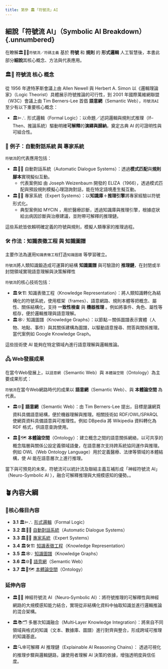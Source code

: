 ```yaml
---
title: 第參 🏛️「符號流」AI
---
```

## 細說「符號流 AI」（Symbolic AI Breakdown）{.unnumbered}

在瞭解🏛️🎏🏮`符號流／符碼主義` 基於 **符號** 和 **規則** 的 **形式邏輯** 人工智慧後，本書此部分**細說**其核心概念、方法與代表應用。

### 🏛️🔷 符號流 核心 概念

從 1956 年達特茅斯會議上由 Allen Newell 與 Herbert A. Simon 以《邏輯理論家》（Logic Theorist）具體展示符號推論的可行性，到 2001 年國際萬維網聯盟（W3C）會議上由 Tim Berners-Lee 首倡 **語意網**（Semantic Web），`符號流AI` 至少有以下重要核心概念：

* 🏛️⊨∴ 形式邏輯（Formal Logic）：以命題／述詞邏輯與規則式推理（If–Then、推論系統）驅動明確**可解釋**的**演繹與歸納**，奠定古典 AI 的可證明性與可組合性。


###  🤖 例子：自動對話系統 與 專家系統

`符號流`的代表應用包括：

* 🏛️🤖💬 自動對話系統（Automatic Dialogue Systems）：透過**模式匹配**與**規則腳本**實現擬似互動。
	* 代表案例如 由 Joseph Weizenbaum 開發的 ELIZA（1966），透過模式匹配與預設規則模擬心理諮詢對話，能在特定語境產生擬互動。
* 🏛️🎁🧠 專家系統（Expert Systems）：以**知識庫**＋**推理引擎**將專家經驗以符號形式化。
	* 典型案例如 MYCIN ，用於醫療診斷，透過知識庫與推理引擎，根據症狀給出病因診斷與治療建議，並附帶可解釋的推理鏈。

這些系統皆依賴明確定義的符號與規則，模擬人類專家的推理過程。

### 🛠️ 作法：知識表徵工程 與 知識圖譜

主要作法為運用`知識表徵工程`打造`知識圖譜` 等學習確立。

`符號流`將人類知識鍛造成可運算的結構 **知識圖譜** 與可驗證的 **推理鏈**，在封閉或半封閉領域實現語意理解與決策解釋性

`符號流`的核心技術包括：
* 🏛️🛠️🏗️ 知識表徵工程（Knowledge Representation）：將人類知識轉化為結構化的符號系統，使用框架（frames）、語意網路、規則本體等把概念、屬性、關係結構化，支持 **一致性檢查** 與 **機器推理** 。例如將事件、角色、屬性等框存，便於邏輯推理與語意理解。
* 🏛️🕸💡 知識圖譜（Knowledge Graphs）：以節點－關係圖譜表示實體（人物、地點、事件）與其關係建構為圖譜，以驅動語意搜尋、問答與關係推理。當代案例如 Google Knowledge Graph。

這些技術使 AI 能夠在特定領域內進行語意理解與邏輯推論。

### 🖧 Web發展成果

在當今Web發展上，以`語意網`（Semantic Web）與 `本體論空間`（Ontology）為主要成果形式：

`符號流`在當今Web網路時代的成果以 **語意網**（Semantic Web）、與 **本體論空間** 為代表。

- 🏛️🌐🔗  **語意網**（Semantic Web）：由 Tim Berners-Lee 提出，目標是讓網頁資料具備語意結構，便於機器理解與推理。相關技術如 RDF/OWL/SPARQL 使網頁資料具備語意與可推理性。例如 DBpedia 將 Wikipedia 資料轉化為 RDF 格式，供語意查詢使用。
    
- 🏛️🌌🗺️  **本體論空間**（Ontology）：建立概念之間的語意關係網絡，以可共享的概念階層與關係公設定義領域語彙，在語意層次支持跨系統協同運作與推理。例如 OWL（Web Ontology Language）用於定義醫療、法律等領域的本體結構，使 AI 能在語意層次上進行推理。

當下與可預見的未來，符號流可以統計流及聯結主義互補形成「神經符號流 AI」（Neuro-Symbolic AI ），融合可解釋推理與大規模感知的優勢。。

## 🪴內容大綱

### 🌰核心條目內容

* **3.1** 🏛️⊨∴ [形式邏輯](03-01-formal_logic.zh-hant)（Formal Logic）
* **3.2** 🏛️🤖💬 [自動對話系統](03-02-automatic_dialogue_systems.zh-hant)（Automatic Dialogue Systems）
* **3.3** 🏛️🎁🧠 [專家系統](03-03-expert_systems.zh-hant)（Expert Systems）
* **3.4** 🏛️🛠️🏗️ [知識表徵工程](03-04-knowledge_representation.zh-hant)（Knowledge Representation）
* **3.5** 🏛️🕸💡 [知識圖譜](03-05-knowledge_graph.zh-hant)（Knowledge Graphs）
* **3.6** 🏛️🌐🔗 [語意網](03-06-semantic_web.zh-hant)（Semantic Web）
* **3.7** 🏛️🌌🗺️ [本體論空間](03-07-ontology.zh-hant)（Ontology）

### 延伸內容
- 🏛️🤝🧠 神經符號流 AI（Neuro‑Symbolic AI）：將符號推理的可解釋性與神經網路的大規模感知能力結合，實現從非結構化資料中抽取知識並進行邏輯推論的混合架構。
    
- 🏛️📚🗂️ 多層次知識融合（Multi‑Layer Knowledge Integration）：將來自不同領域與格式的知識（文本、數據庫、圖譜）進行對齊與整合，形成跨域可推理的知識基底。
    
- 🏛️🔍🕸可解釋 AI 推理鏈（Explainable AI Reasoning Chains）： 透過可視化的推理步驟與邏輯鏈路，讓使用者理解 AI 決策的依據，增強透明度與信任度。

